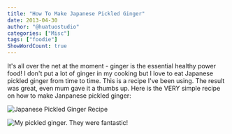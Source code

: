 ```yaml
---
title: "How To Make Japanese Pickled Ginger"
date: 2013-04-30
author: "@huatuostudio"
categories: ["Misc"]
tags: ["foodie"]
ShowWordCount: true
---
```


It's all over the net at the moment - ginger is the essential healthy power food! I don't put a lot of ginger in my cooking but I love to eat Japanese pickled ginger from time to time. This is a recipe I've been using. The result was great, even mum gave it a thumbs up. Here is the VERY simple recipe on how to make Janpanese pickled ginger:

![Japanese Pickled Ginger Recipe](https://substackcdn.com/image/fetch/$s_!Qoc0!,w_1456,c_limit,f_webp,q_auto:good,fl_progressive:steep/https%3A%2F%2Fsubstack-post-media.s3.amazonaws.com%2Fpublic%2Fimages%2F88dcc854-bc1a-42c4-b088-e3e7bb0a7b56_800x496.heic "Japanese Pickled Ginger Recipe")

![My pickled ginger. They were fantastic!](https://substackcdn.com/image/fetch/$s_!QwF3!,w_1456,c_limit,f_webp,q_auto:good,fl_progressive:steep/https%3A%2F%2Fsubstack-post-media.s3.amazonaws.com%2Fpublic%2Fimages%2F7fc24bee-85db-4a89-aa03-ccc53d292f05_600x309.heic "My pickled ginger. They were fantastic!")